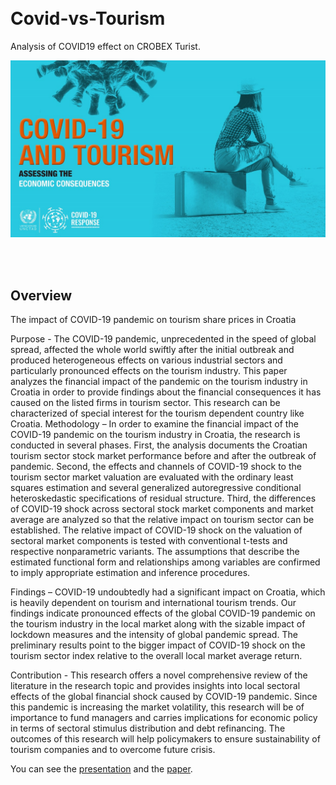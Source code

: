 <br>
<br>


# Covid-vs-Tourism
Analysis of COVID19 effect on CROBEX Turist.

<p align="center">
  <img src="./Foto/COVIDvsTOURISM.jpg" width="750" title="hover text">
</p>


<br>
<br>

## Overview

The impact of COVID-19 pandemic on tourism share prices in Croatia

Purpose - The COVID-19 pandemic, unprecedented in the speed of global spread, affected the whole world swiftly after the initial outbreak and produced heterogeneous effects on various industrial sectors and particularly pronounced effects on the tourism industry. This paper analyzes the financial impact of the pandemic on the tourism industry in Croatia in order to provide findings about the financial consequences it has caused on the listed firms in tourism sector. This research can be characterized of special interest for the tourism dependent country like Croatia.
Methodology – In order to examine the financial impact of the COVID-19 pandemic on the tourism industry in Croatia, the research is conducted in several phases. First, the analysis documents the Croatian tourism sector stock market performance before and after the outbreak of pandemic. Second, the effects and channels of COVID-19 shock to the tourism sector market valuation are evaluated with the ordinary least squares estimation and several generalized autoregressive conditional heteroskedastic specifications of residual structure. Third, the differences of COVID-19 shock across sectoral stock market components and market average are analyzed so that the relative impact on tourism sector can be established. The relative impact of COVID-19 shock on the valuation of sectoral market components is tested with conventional t-tests and respective nonparametric variants. The assumptions that describe the estimated functional form and relationships among variables are confirmed to imply appropriate estimation and inference procedures.

Findings – COVID-19 undoubtedly had a significant impact on Croatia, which is heavily dependent on tourism and international tourism trends. Our findings indicate pronounced effects of the global COVID-19 pandemic on the tourism industry in the local market along with the sizable impact of lockdown measures and the intensity of global pandemic spread. The preliminary results point to the bigger impact of COVID-19 shock on the tourism sector index relative to the overall local market average return.

Contribution - This research offers a novel comprehensive review of the literature in the research topic and provides insights into local sectoral effects of the global financial shock caused by COVID-19 pandemic. Since this pandemic is increasing the market volatility, this research will be of importance to fund managers and carries implications for economic policy in terms of sectoral stimulus distribution and debt refinancing. The outcomes of this research will help policymakers to ensure sustainability of tourism companies and to overcome future crisis.

You can see the [presentation](https://raw.githack.com/lusiki/Covid-vs-Tourism/main/Presentation/Presentation.html) and the [paper](https://raw.githack.com/lusiki/Covid-vs-Tourism/main/Covid-vs-Tourism-PAPER.html).


